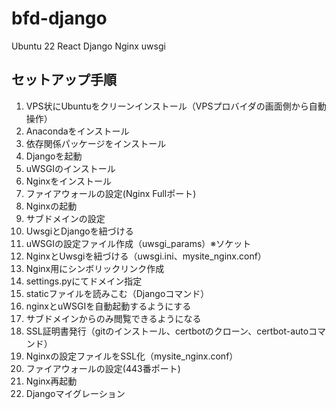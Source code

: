 # bfd-django
Ubuntu 22 React Django Nginx uwsgi

## セットアップ手順

1. VPS状にUbuntuをクリーンインストール（VPSプロバイダの画面側から自動操作）
2. Anacondaをインストール
3. 依存関係パッケージをインストール
4. Djangoを起動
5. uWSGIのインストール
6. Nginxをインストール
7. ファイアウォールの設定(Nginx Fullポート)
8. Nginxの起動
9. サブドメインの設定
10. UwsgiとDjangoを紐づける
11. uWSGIの設定ファイル作成（uwsgi_params）※ソケット
12. NginxとUwsgiを紐づける（uwsgi.ini、mysite_nginx.conf）
13. Nginx用にシンボリックリンク作成
14. settings.pyにてドメイン指定
15. staticファイルを読みこむ（Djangoコマンド）
16. nginxとuWSGIを自動起動するようにする
17. サブドメインからのみ閲覧できるようになる
18. SSL証明書発行（gitのインストール、certbotのクローン、certbot-autoコマンド）
19. Nginxの設定ファイルをSSL化（mysite_nginx.conf）
20. ファイアウォールの設定(443番ポート)
21. Nginx再起動
22. Djangoマイグレーション
